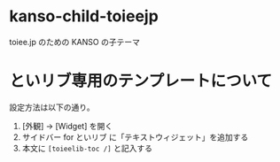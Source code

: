 # kanso-child-toieejp
toiee.jp のための KANSO の子テーマ


# といリブ専用のテンプレートについて

設定方法は以下の通り。

1. [外観] -> [Widget] を開く
2. サイドバー for といリブ に「テキストウィジェット」を追加する
3. 本文に `[toieelib-toc /]` と記入する

